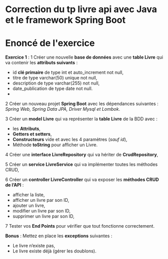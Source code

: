 # Correction du tp livre api avec Java et le framework Spring Boot
# Enoncé de l'exercice

**Exercice 1** : 
1 Créer une nouvelle **base de données** avec une **table Livre** qui va contenir les **attributs suivants** :

- id **clé primaire** de type int et auto_increment not null,
- titre de type varchar(50) unique not null,
- description de type varchar(255) not null,
- date_publication de type date not null.
- 
2 Créer un nouveau projet **Spring Boot** avec les dépendances suivantes :
*Spring Web, Spring Data JPA, Driver Mysql et Lombok*.

3 Créer un **model Livre** qui va représenter la **table Livre** de la BDD avec :
- les **Attributs**,
- **Getters et setters**,
- **Constructeurs** vide et avec les 4 paramètres (*sauf id*),
- Méthode **toString** pour afficher un Livre.

4 Créer une **interface LivreRepository** qui va hériter de **CrudRepository**,

5 Créer un **service LivreService** qui va implémenter toutes les méthodes CRUD,

6 Créer un **controller LivreController** qui va exposer les **méthodes CRUD de l’API** :

- afficher la liste,
- afficher un livre par son ID,
- ajouter un livre,
- modifier un livre par son ID,
- supprimer un livre par son ID,

7 Tester vos **End Points** pour vérifier que tout fonctionne correctement. 

**Bonus** : Mettez en place les **exceptions** suivantes :
- Le livre n’existe pas,
- Le livre existe déjà (gérer les doublons).
